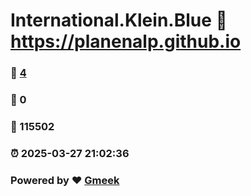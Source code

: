 # International.Klein.Blue :link: https://planenalp.github.io 
### :page_facing_up: [4](https://planenalp.github.io/tag.html) 
### :speech_balloon: 0 
### :hibiscus: 115502 
### :alarm_clock: 2025-03-27 21:02:36 
### Powered by :heart: [Gmeek](https://github.com/Meekdai/Gmeek)
